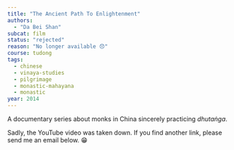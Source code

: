 ```yaml
---
title: "The Ancient Path To Enlightenment"
authors:
  - "Da Bei Shan"
subcat: film
status: "rejected"
reason: "No longer available 😞"
course: tudong
tags:
  - chinese
  - vinaya-studies
  - pilgrimage
  - monastic-mahayana
  - monastic
year: 2014
---
```


A documentary series about monks in China sincerely practicing *dhutaṅga*.

Sadly, the YouTube video was taken down. If you find another link, please send me an email below. 😁
